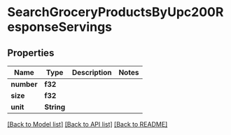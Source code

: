 # SearchGroceryProductsByUpc200ResponseServings

## Properties

Name | Type | Description | Notes
------------ | ------------- | ------------- | -------------
**number** | **f32** |  | 
**size** | **f32** |  | 
**unit** | **String** |  | 

[[Back to Model list]](../README.md#documentation-for-models) [[Back to API list]](../README.md#documentation-for-api-endpoints) [[Back to README]](../README.md)


